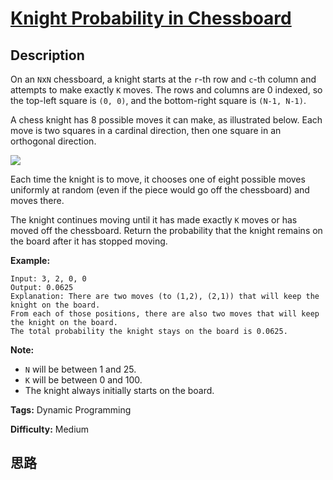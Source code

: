 # [Knight Probability in Chessboard][title]

## Description

On an `N`x`N` chessboard, a knight starts at the `r`-th row and `c`-th column
and attempts to make exactly `K` moves. The rows and columns are 0 indexed, so
the top-left square is `(0, 0)`, and the bottom-right square is `(N-1, N-1)`.

A chess knight has 8 possible moves it can make, as illustrated below. Each
move is two squares in a cardinal direction, then one square in an orthogonal
direction.



![](https://assets.leetcode.com/uploads/2018/10/12/knight.png)



Each time the knight is to move, it chooses one of eight possible moves
uniformly at random (even if the piece would go off the chessboard) and moves
there.

The knight continues moving until it has made exactly `K` moves or has moved
off the chessboard. Return the probability that the knight remains on the
board after it has stopped moving.



**Example:**
            Input: 3, 2, 0, 0    Output: 0.0625    Explanation: There are two moves (to (1,2), (2,1)) that will keep the knight on the board.    From each of those positions, there are also two moves that will keep the knight on the board.    The total probability the knight stays on the board is 0.0625.    



**Note:**

  * `N` will be between 1 and 25.
  * `K` will be between 0 and 100.
  * The knight always initially starts on the board.


**Tags:** Dynamic Programming

**Difficulty:** Medium

## 思路

[title]: https://leetcode.com/problems/knight-probability-in-chessboard
